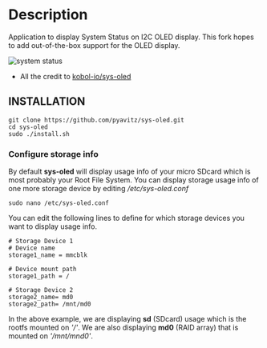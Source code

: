# Description
Application to display System Status on I2C OLED display.
This fork hopes to add out-of-the-box support for the OLED display.

![system status](capture/luma_000001.png)

* All the credit to [kobol-io/sys-oled](https://github.com/kobol-io/sys-oled)
## INSTALLATION

```
git clone https://github.com/pyavitz/sys-oled.git
cd sys-oled
sudo ./install.sh
```
### Configure storage info

By default **sys-oled** will display usage info of your micro SDcard which is most probably your Root File System. You can display storage usage info of one more storage device by editing */etc/sys-oled.conf*

```
sudo nano /etc/sys-oled.conf
```

You can edit the following lines to define for which storage devices you want to display usage info.

```
# Storage Device 1
# Device name
storage1_name = mmcblk

# Device mount path
storage1_path = /

# Storage Device 2
storage2_name= md0
storage2_path= /mnt/md0

```

In the above example, we are displaying **sd** (SDcard) usage which is the rootfs mounted on *'/'*. We are also displaying **md0** (RAID array) that is mounted on *'/mnt/mnd0'*.
